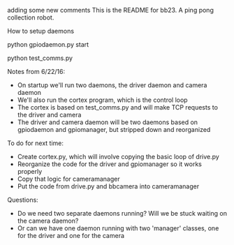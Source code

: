 adding some new comments
This is the README for bb23. A ping pong collection robot. 




How to setup daemons

python gpiodaemon.py start

python test_comms.py

Notes from 6/22/16:
* On startup we'll run two daemons, the driver daemon and camera daemon
* We'll also run the cortex program, which is the control loop
* The cortex is based on test_comms.py and will make TCP requests to the driver and camera
* The driver and camera daemon will be two daemons based on gpiodaemon and gpiomanager, but stripped down and reorganized

To do for next time:
* Create cortex.py, which will involve copying the basic loop of drive.py
* Reorganize the code for the driver and gpiomanager so it works properly
* Copy that logic for cameramanager
* Put the code from drive.py and bbcamera into cameramanager

Questions:
* Do we need two separate daemons running? Will we be stuck waiting on the camera daemon?
* Or can we have one daemon running with two 'manager' classes, one for the driver and one for the camera

